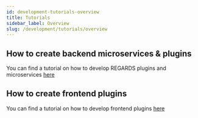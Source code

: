 ```yaml
---
id: development-tutorials-overview
title: Tutorials
sidebar_label: Overview
slug: /development/tutorials/overview
---
```



## How to create backend microservices & plugins

You can find a tutorial on how to develop REGARDS plugins and microservices [here](/docs/regards-backend-tutorial.odp)  

## How to create frontend plugins

You can find a tutorial on how to develop frontend plugins [here](/docs/regards-frontend-tutorial.odp)  
